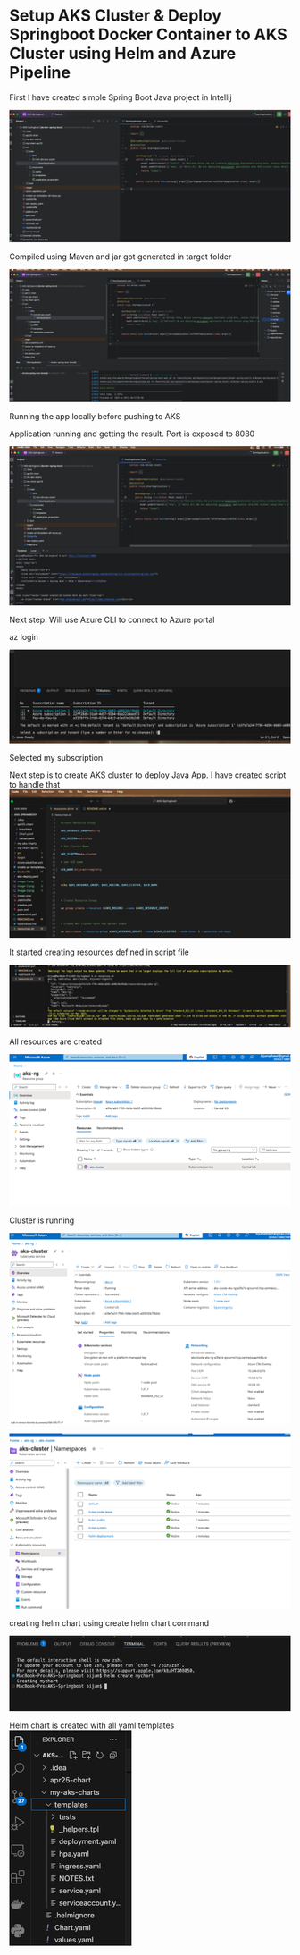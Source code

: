 
# Setup AKS Cluster & Deploy Springboot Docker Container to AKS Cluster using Helm and Azure Pipeline

First I have created simple Spring Boot Java project in Intellij

![alt text](image.png)

Compiled using Maven and jar got generated in target folder

![alt text](image-1.png)

Running the app locally before pushing to AKS

Application running and getting  the result. Port is exposed to 8080

![alt text](image-2.png)

Next step. Will use Azure CLI to connect to Azure portal

 az login
 
 ![alt text](image-3.png)

 Selected my subscription 

 Next step is to create AKS cluster to deploy Java App. I have created script to handle that
 ![alt text](image-4.png)

It started creating resources defined in script file

![alt text](image-5.png)

All resources are created

![alt text](image-7.png)

Cluster is running

![alt text](image-8.png)

![alt text](image-9.png)

creating helm chart using create helm chart command

![alt text](image-6.png)

Helm chart is created with all yaml templates
![alt text](image-10.png)